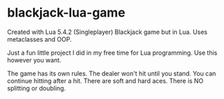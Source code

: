 # blackjack-lua-game
Created with Lua 5.4.2
(Singleplayer) Blackjack game but in Lua.
Uses metaclasses and OOP.

Just a fun little project I did in my free time for Lua programming.
Use this however you want.

The game has its own rules.
The dealer won't hit until you stand.
You can continue hitting after a hit.
There are soft and hard aces.
There is NO splitting or doubling.
